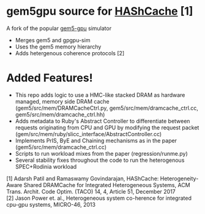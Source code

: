 # gem5gpu source for [HAShCache](https://dl.acm.org/authorize.cfm?key=N42646) [1]

A fork of the popular [gem5-gpu](https://gem5-gpu.cs.wisc.edu/wiki/) simulator

  - Merges gem5 and gpgpu-sim 
  - Uses the gem5 memory hierarchy
  - Adds hetergenous coherence protocols [2]

# Added Features!
- This repo adds logic to use a HMC-like stacked DRAM as hardware managed, memory side DRAM cache (gem5/src/mem/DRAMCacheCtrl.py, gem5/src/mem/dramcache_ctrl.cc, gem5/src/mem/dramcache_ctrl.hh)
- Adds metadata to Ruby's Abstract Controller to differentiate between requests originating from CPU and GPU by modifying the request packet (gem/src/mem/ruby/slicc_interface/AbstractController.cc)
- Implements PrIS, ByE and Chaining mechanisms as in the paper (gem5/src/mem/dramcache_ctrl.cc)
- Scripts to run workload mixes from the paper (regression/runme.py)
- Several stability fixes throughout the code to run the heterogenous SPEC+Rodinia workload
 
[1] Adarsh Patil and Ramaswamy Govindarajan, HAShCache: Heterogeneity-Aware Shared DRAMCache for Integrated Heterogeneous Systems, ACM Trans. Archit. Code Optim. (TACO) 14, 4, Article 51, December 2017 <br/>
[2] Jason  Power et. al.,  Heterogeneous system co-herence for integrated cpu-gpu systems, MICRO-46, 2013
